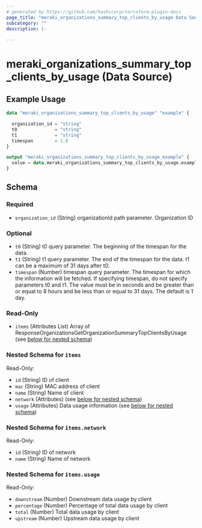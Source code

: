 ```yaml
---
# generated by https://github.com/hashicorp/terraform-plugin-docs
page_title: "meraki_organizations_summary_top_clients_by_usage Data Source - terraform-provider-meraki"
subcategory: ""
description: |-
  
---
```


# meraki_organizations_summary_top_clients_by_usage (Data Source)



## Example Usage

```terraform
data "meraki_organizations_summary_top_clients_by_usage" "example" {

  organization_id = "string"
  t0              = "string"
  t1              = "string"
  timespan        = 1.0
}

output "meraki_organizations_summary_top_clients_by_usage_example" {
  value = data.meraki_organizations_summary_top_clients_by_usage.example.items
}
```

<!-- schema generated by tfplugindocs -->
## Schema

### Required

- `organization_id` (String) organizationId path parameter. Organization ID

### Optional

- `t0` (String) t0 query parameter. The beginning of the timespan for the data.
- `t1` (String) t1 query parameter. The end of the timespan for the data. t1 can be a maximum of 31 days after t0.
- `timespan` (Number) timespan query parameter. The timespan for which the information will be fetched. If specifying timespan, do not specify parameters t0 and t1. The value must be in seconds and be greater than or equal to 8 hours and be less than or equal to 31 days. The default is 1 day.

### Read-Only

- `items` (Attributes List) Array of ResponseOrganizationsGetOrganizationSummaryTopClientsByUsage (see [below for nested schema](#nestedatt--items))

<a id="nestedatt--items"></a>
### Nested Schema for `items`

Read-Only:

- `id` (String) ID of client
- `mac` (String) MAC address of client
- `name` (String) Name of client
- `network` (Attributes) (see [below for nested schema](#nestedatt--items--network))
- `usage` (Attributes) Data usage information (see [below for nested schema](#nestedatt--items--usage))

<a id="nestedatt--items--network"></a>
### Nested Schema for `items.network`

Read-Only:

- `id` (String) ID of network
- `name` (String) Name of network


<a id="nestedatt--items--usage"></a>
### Nested Schema for `items.usage`

Read-Only:

- `downstream` (Number) Downstream data usage by client
- `percentage` (Number) Percentage of total data usage by client
- `total` (Number) Total data usage by client
- `upstream` (Number) Upstream data usage by client
